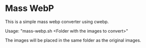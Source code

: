 # Mass WebP

This is a simple mass webp converter using cwebp.

Usage: "mass-webp.sh &lt;Folder with the images to convert&gt;"

The images will be placed in the same folder as the original images.